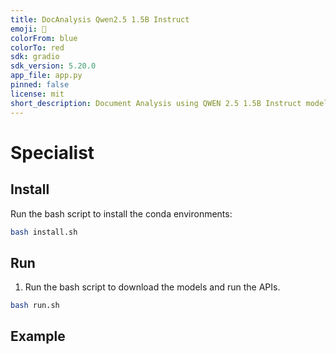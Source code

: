 ```yaml
---
title: DocAnalysis Qwen2.5 1.5B Instruct
emoji: 📄
colorFrom: blue
colorTo: red
sdk: gradio
sdk_version: 5.20.0
app_file: app.py
pinned: false
license: mit
short_description: Document Analysis using QWEN 2.5 1.5B Instruct model
---
```


# Specialist

## Install

Run the bash script to install the conda environments:

```sh
bash install.sh
```

## Run

1. Run the bash script to download the models and run the APIs.

```sh
bash run.sh
```

## Example

